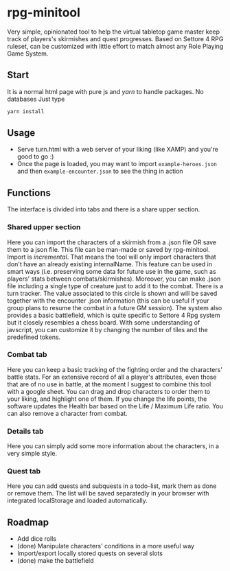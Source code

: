 # rpg-minitool
Very simple, opinionated tool to help the virtual tabletop game master keep track of players's skirmishes and quest progresses. Based on Settore 4 RPG ruleset, can be customized with little effort to match almost any Role Playing Game System.
## Start
It is a normal html page with pure js and _yarn_ to handle packages. No databases
Just type 
```bash
yarn install
```
## Usage
- Serve turn.html with a web server of your liking (like XAMP) and you're good to go :)
- Once the page is loaded, you may want to import `example-heroes.json` and then `example-encounter.json` to see the thing in action
## Functions
The interface is divided into tabs and there is a share upper section.
### Shared upper section
Here you can import the characters of a skirmish from a .json file OR save them to a json file. 
This file can be man-made or saved by rpg-minitool.
Import is _incremental_. That means the tool will only import characters that don't have an already existing internalName. This feature can be used in smart ways (i.e. preserving some data for future use in the game, such as players' stats between combats/skirmishes). Moreover, you can make .json file including a single type of creature just to add it to the combat.
There is a turn tracker. The value associated to this circle is shown and will be saved together with the encounter .json information (this can be useful if your group plans to resume the combat in a future GM session).
The system also provides a basic battlefield, which is quite specific to Settore 4 Rpg system but it closely resembles a chess board. With some understanding of javscript, you can customize it by changing the number of tiles and the predefined tokens.
### Combat tab
Here you can keep a basic tracking of the fighting order and the characters' battle stats. For an extensive record of all a player's attributes, even those that are of no use in battle, at the moment I suggest to combine this tool with a google sheet.
You can drag and drop characters to order them to your liking, and highlight one of them. If you change the life points, the software updates the Health bar based on the Life / Maximum Life ratio. You can also remove a character from combat.
### Details tab
Here you can simply add some more information about the characters, in a very simple style. 
### Quest tab
Here you can add quests and subquests in a todo-list, mark them as done or remove them. The list will be saved separatedly in your browser with integrated localStorage and loaded automatically. 
## Roadmap
- Add dice rolls
- (done) Manipulate characters' conditions in a more useful way
- Import/export locally stored quests on several slots
- (done) make the battlefield
